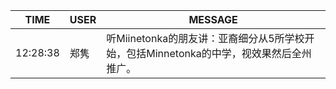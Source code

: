 TIME | USER | MESSAGE
--- | --- | ---
12:28:38 | 郑隽 | 听Miinetonka的朋友讲：亚裔细分从5所学校开始，包括Minnetonka的中学，视效果然后全州推广。
